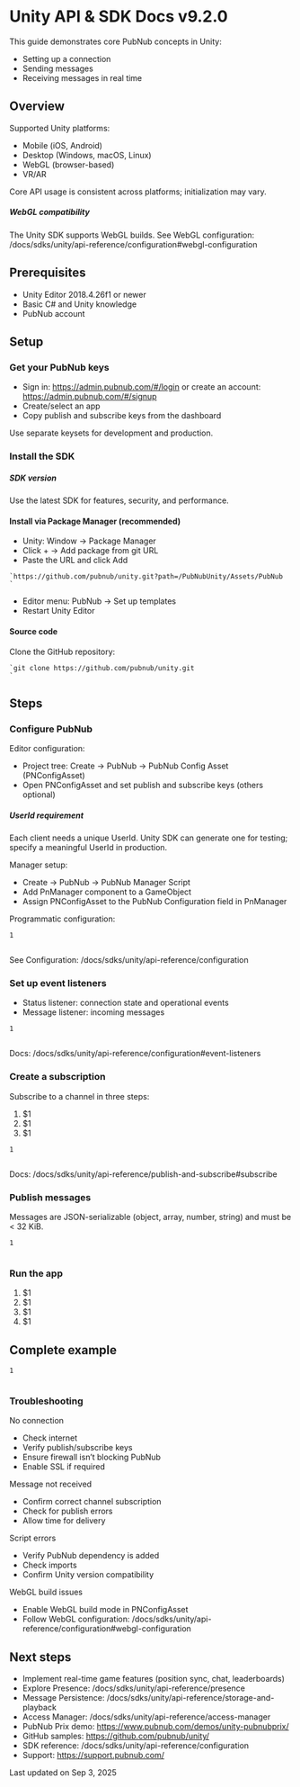 # Unity API & SDK Docs v9.2.0

This guide demonstrates core PubNub concepts in Unity:
- Setting up a connection
- Sending messages
- Receiving messages in real time

## Overview

Supported Unity platforms:
- Mobile (iOS, Android)
- Desktop (Windows, macOS, Linux)
- WebGL (browser-based)
- VR/AR

Core API usage is consistent across platforms; initialization may vary.

##### WebGL compatibility
The Unity SDK supports WebGL builds. See WebGL configuration: /docs/sdks/unity/api-reference/configuration#webgl-configuration

## Prerequisites

- Unity Editor 2018.4.26f1 or newer
- Basic C# and Unity knowledge
- PubNub account

## Setup

### Get your PubNub keys

- Sign in: https://admin.pubnub.com/#/login or create an account: https://admin.pubnub.com/#/signup
- Create/select an app
- Copy publish and subscribe keys from the dashboard

Use separate keysets for development and production.

### Install the SDK

##### SDK version
Use the latest SDK for features, security, and performance.

#### Install via Package Manager (recommended)

- Unity: Window -> Package Manager
- Click + -> Add package from git URL
- Paste the URL and click Add

```
`https://github.com/pubnub/unity.git?path=/PubNubUnity/Assets/PubNub  
`
```

- Editor menu: PubNub -> Set up templates
- Restart Unity Editor

#### Source code

Clone the GitHub repository:

```
`git clone https://github.com/pubnub/unity.git  
`
```

## Steps

### Configure PubNub

Editor configuration:
- Project tree: Create -> PubNub -> PubNub Config Asset (PNConfigAsset)
- Open PNConfigAsset and set publish and subscribe keys (others optional)

##### UserId requirement
Each client needs a unique UserId. Unity SDK can generate one for testing; specify a meaningful UserId in production.

Manager setup:
- Create -> PubNub -> PubNub Manager Script
- Add PnManager component to a GameObject
- Assign PNConfigAsset to the PubNub Configuration field in PnManager

Programmatic configuration:

```
1
  

```

See Configuration: /docs/sdks/unity/api-reference/configuration

### Set up event listeners

- Status listener: connection state and operational events
- Message listener: incoming messages

```
1
  

```

Docs: /docs/sdks/unity/api-reference/configuration#event-listeners

### Create a subscription

Subscribe to a channel in three steps:
1. $1
2. $1
3. $1

```
1
  

```

Docs: /docs/sdks/unity/api-reference/publish-and-subscribe#subscribe

### Publish messages

Messages are JSON-serializable (object, array, number, string) and must be < 32 KiB.

```
1
  

```

### Run the app

1. $1
2. $1
3. $1
4. $1

## Complete example

```
1
  

```

### Troubleshooting

No connection
- Check internet
- Verify publish/subscribe keys
- Ensure firewall isn’t blocking PubNub
- Enable SSL if required

Message not received
- Confirm correct channel subscription
- Check for publish errors
- Allow time for delivery

Script errors
- Verify PubNub dependency is added
- Check imports
- Confirm Unity version compatibility

WebGL build issues
- Enable WebGL build mode in PNConfigAsset
- Follow WebGL configuration: /docs/sdks/unity/api-reference/configuration#webgl-configuration

## Next steps

- Implement real-time game features (position sync, chat, leaderboards)
- Explore Presence: /docs/sdks/unity/api-reference/presence
- Message Persistence: /docs/sdks/unity/api-reference/storage-and-playback
- Access Manager: /docs/sdks/unity/api-reference/access-manager
- PubNub Prix demo: https://www.pubnub.com/demos/unity-pubnubprix/
- GitHub samples: https://github.com/pubnub/unity/
- SDK reference: /docs/sdks/unity/api-reference/configuration
- Support: https://support.pubnub.com/

Last updated on Sep 3, 2025